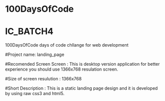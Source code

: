 # 100DaysOfCode

# IC_BATCH4
100DaysOfCode days of code chllange for web development

#Project name: landing_page

#Recomended Screen Screen : This is desktop version application for better experience you should use 1366x768 resulation screen.

#Size of screen resulution : 1366x768

#Short Description : This is a static landing page design and it is developed by using raw css3 and html5.
